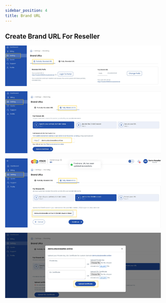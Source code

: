 ```yaml
---
sidebar_position: 4
title: Brand URL
---
```


## Create Brand URL For Reseller


![Brand URL](images/reseller_1.png)

![Brand URL](images/reseller_2.png)

![Brand URL](images/reseller_3.png)

![Brand URL](images/reseller_4.png)